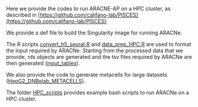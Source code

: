 Here we provide the codes to run ARACNE-AP on a HPC cluster, as described in [https://github.com/califano-lab/PISCES](https://github.com/califano-lab/PISCES).

We provide a def file to build the Singularity image for running ARACNe.

The R scripts [convert_h5_seurat.R](convert_h5_seurat.R) and [data_prep_HPC.R](data_prep_HPC.R) are used to format the input required by ARACNe. Starting from the processed data that we provide, rds objects are generated and the tsv files required by ARACNe are then generated ([input_tables](input_tables)).

We also provide the code to generate metacells for large datasets ([HepG2_DNBelab_METACELLS](/HepG2_DNBelab_METACELLS/)).

The folder [HPC_scripts](/HPC_scripts/) provides example bash scripts to run ARACNe on a HPC cluster.
